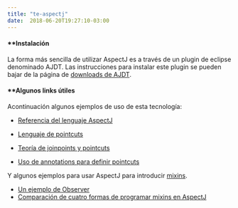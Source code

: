 ```yaml
---
title: "te-aspectj"
date:  2018-06-20T19:27:10-03:00
---
```



#### **[]()Instalación
La forma más sencilla de utilizar AspectJ es a través de un plugin de eclipse denominado AJDT. Las instrucciones para instalar este plugin se pueden bajar de la página de [](http://www.eclipse.org/ajdt/downloads/#dev36)[downloads de AJDT](http://www.eclipse.org/ajdt/downloads/#dev36).

[](http://www.eclipse.org/ajdt/downloads/#dev36)
#### **[]()Algunos links útiles
Acontinuación algunos ejemplos de uso de esta tecnología:

* [Referencia del lenguaje AspectJ](http://www.eclipse.org/aspectj/doc/released/progguide/language.html)

* [Lenguaje de pointcuts](http://www.eclipse.org/aspectj/doc/released/progguide/semantics-pointcuts.html)
* [Teoría de joinpoints y pointcuts](http://www.eclipse.org/aspectj/doc/released/progguide/language-joinPoints.html)

* [Uso de annotations para definir pointcuts](http://www.eclipse.org/aspectj/doc/released/adk15notebook/annotations-pointcuts-and-advice.html)

Y algunos ejemplos para usar AspectJ para introducir [mixins](conceptos-mixins).

* [Un ejemplo de Observer](http://today.java.net/pub/a/today/2005/12/15/writing-mixins-with-aop.html)
* [Comparación de cuatro formas de programar mixins en AspectJ](http://spring-java-ee.blogspot.com/2010/02/four-approaches-for-static-structure.html)